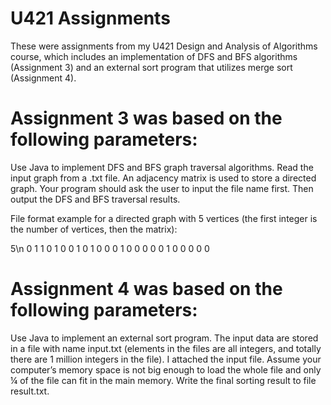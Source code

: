 # U421 Assignments

These were assignments from my U421 Design and Analysis of Algorithms course, which includes an implementation of
DFS and BFS algorithms (Assignment 3) and an external sort program that utilizes merge sort (Assignment 4). 

# Assignment 3 was based on the following parameters: 

Use Java to implement DFS and BFS graph traversal algorithms. Read the input graph from a .txt file. 
An adjacency matrix is used to store a directed graph. Your program should ask the user to input the file name first. 
Then output the DFS and BFS traversal results.

File format example for a directed graph with 5 vertices (the first integer is the number of vertices, then the matrix):

5\n 
0 1 1 0 1
0 0 1 0 1
0 0 0 1 0
0 0 0 0 1
0 0 0 0 0

# Assignment 4 was based on the following parameters: 

Use Java to implement an external sort program. The input data are stored in a file with name input.txt 
(elements in the files are all integers, and totally there are 1 million integers in the file). 
I attached the input file.  Assume your computer’s memory space is not big enough to load the whole file and 
only ¼ of the file can fit in the main memory. Write the final sorting result to file result.txt.

